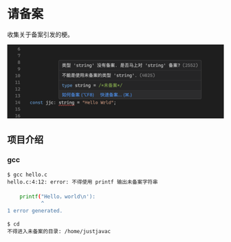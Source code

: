 # 请备案

收集关于备案引发的梗。

![](./public/screen.png)

## 项目介绍

### gcc

```bash
$ gcc hello.c
hello.c:4:12: error: 不得使用 printf 输出未备案字符串

    printf("Hello，world\n'):
           ^
1 error generated.
```

```bash
$ cd  
不得进入未备案的目录: /home/justjavac
```

